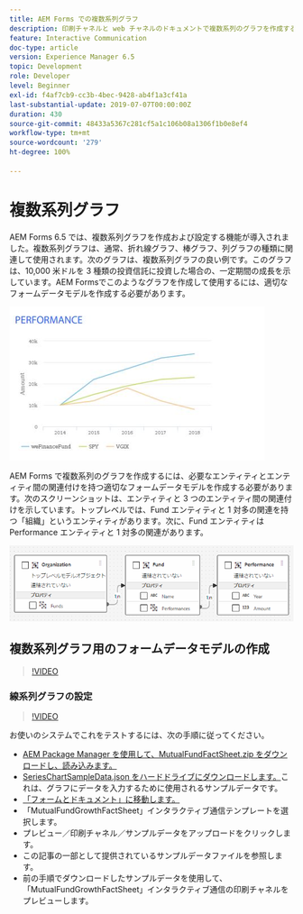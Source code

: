 ```yaml
---
title: AEM Forms での複数系列グラフ
description: 印刷チャネルと web チャネルのドキュメントで複数系列のグラフを作成するには、適切なフォームデータモデルを作成します。
feature: Interactive Communication
doc-type: article
version: Experience Manager 6.5
topic: Development
role: Developer
level: Beginner
exl-id: f4af7cb9-cc3b-4bec-9428-ab4f1a3cf41a
last-substantial-update: 2019-07-07T00:00:00Z
duration: 430
source-git-commit: 48433a5367c281cf5a1c106b08a1306f1b0e8ef4
workflow-type: tm+mt
source-wordcount: '279'
ht-degree: 100%

---
```


# 複数系列グラフ

AEM Forms 6.5 では、複数系列グラフを作成および設定する機能が導入されました。複数系列グラフは、通常、折れ線グラフ、棒グラフ、列グラフの種類に関連して使用されます。次のグラフは、複数系列グラフの良い例です。このグラフは、10,000 米ドルを 3 種類の投資信託に投資した場合の、一定期間の成長を示しています。AEM Formsでこのようなグラフを作成して使用するには、適切なフォームデータモデルを作成する必要があります。

![複数系列グラフ](assets/series_charts.png)

AEM Forms で複数系列のグラフを作成するには、必要なエンティティとエンティティ間の関連付けを持つ適切なフォームデータモデルを作成する必要があります。次のスクリーンショットは、エンティティと 3 つのエンティティ間の関連付けを示しています。トップレベルでは、Fund エンティティと 1 対多の関連を持つ「組織」というエンティティがあります。次に、Fund エンティティは Performance エンティティと 1 対多の関連があります。

![フォームデータモデル](assets/form_data_model.png)

## 複数系列グラフ用のフォームデータモデルの作成

>[!VIDEO](https://video.tv.adobe.com/v/26352?quality=12&learn=on)

### 線系列グラフの設定

>[!VIDEO](https://video.tv.adobe.com/v/26353?quality=12&learn=on)

お使いのシステムでこれをテストするには、次の手順に従ってください。

* [AEM Package Manager を使用して、MutualFundFactSheet.zip をダウンロードし、読み込みます。](assets/mutualfundfactsheet.zip)
* [SeriesChartSampleData.json をハードドライブにダウンロードします。](assets/serieschartsampledata.json)これは、グラフにデータを入力するために使用されるサンプルデータです。
* [「フォームとドキュメント」に移動します。](http://localhost:4502/aem/forms.html/content/dam/formsanddocuments)
* 「MutualFundGrowthFactSheet」インタラクティブ通信テンプレートを選択します。
* プレビュー／印刷チャネル／サンプルデータをアップロードをクリックします。
* この記事の一部として提供されているサンプルデータファイルを参照します。
* 前の手順でダウンロードしたサンプルデータを使用して、「MutualFundGrowthFactSheet」インタラクティブ通信の印刷チャネルをプレビューします。
